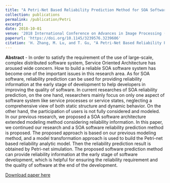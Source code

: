 ```yaml
---
title: "A Petri-Net Based Reliability Prediction Method for SOA Software"
collection: publications
permalink: /publication/Petri
excerpt:
date: 2018-10-01
venue: '2018 International Conference on Advances in Image Processing (ICAIP)'
paperurl: 'https://doi.org/10.1145/3239576.3239606'
citation: 'H. Zhang, M. Lu, and T. Gu, "A Petri-Net Based Reliability Prediction Method for SOA Software," In Proceedings of 2017 Second International Conference on Advances in Image Processing (ICAIP), 2018, pp. 165-172.'
---
```

**Abstract** - In order to satisfy the requirement of the use of large-scale, complex distributed software system, Service Oriented Architecture has aroused wide concern. How to build a reliable SOA software system has become one of the important issues in this research area. As for SOA software, reliability prediction can be used for providing reliability information at the early stage of development to help developers in improving the quality of software. In current researches of SOA reliability prediction, on the one hand, researchers mainly focus on only one aspect of software system like service processes or service states, neglecting a comprehensive view of both static structure and dynamic behavior. On the other hand, the participation of users is not fully considered and modeled. In our previous research, we proposed a SOA software architecture extended modeling method considering reliability information. In this paper, we continued our research and a SOA software reliability prediction method is proposed. The proposed approach is based on our previous modeling method, and a model transformation approach is used to build the Petri-net based reliability analytic model. Then the reliability prediction result is obtained by Petri-net simulation. The proposed software prediction method can provide reliability information at the early stage of software development, which is helpful for ensuring the reliability requirement and the quality of software at the end of the development.

[Download paper here](https://doi.org/10.1145/3239576.3239606)